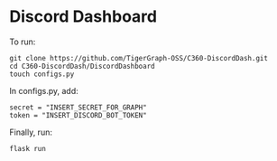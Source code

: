 # Discord Dashboard

To run:

```
git clone https://github.com/TigerGraph-OSS/C360-DiscordDash.git
cd C360-DiscordDash/DiscordDashboard
touch configs.py
```

In configs.py, add:

```
secret = "INSERT_SECRET_FOR_GRAPH"
token = "INSERT_DISCORD_BOT_TOKEN"
```

Finally, run:

```
flask run
```

